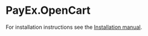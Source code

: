 # PayEx.OpenCart

For installation instructions see the [Installation manual][1].

[1]: Installation_guide_for_payex_opencart.md
